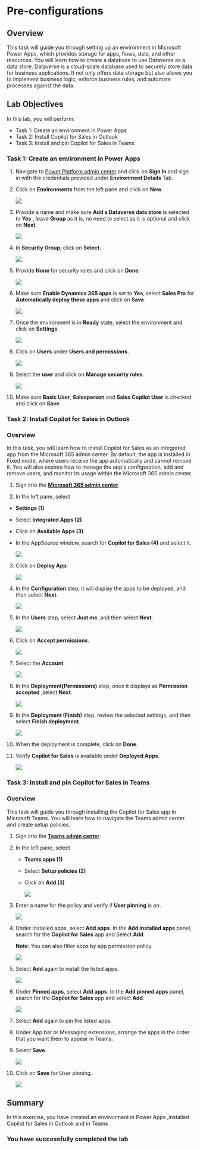 # Pre-configurations

## Overview

This task will guide you through setting up an environment in Microsoft Power Apps, which provides storage for apps, flows, data, and other resources. You will learn how to create a database to use Dataverse as a data store. Dataverse is a cloud-scale database used to securely store data for business applications. It not only offers data storage but also allows you to implement business logic, enforce business rules, and automate processes against the data.

## Lab Objectives

In this lab, you will perform:

- Task 1: Create an environment in Power Apps
- Task 2: Install Copilot for Sales in Outlook
- Task 3: Install and pin Copilot for Sales in Teams 

### Task 1: Create an environment in Power Apps

1. Navigate to [Power Platform admin center](https://admin.powerplatform.microsoft.com/) and click on **Sign In** and sign in with the credentials provided under **Environment Details** Tab.

1. Click on **Environments** from the left pane and click on **New**.

   ![](../media/1-1.png)

1. Provide a name and make sure **Add a Dataverse data store** is selected to **Yes** , leave **Group** as it is, no need to select as it is optional and click on **Next**.

   ![](../media/dyn1.png)

1. In **Security Group**, click on **Select**.

    ![](../media/dyn2.png)

1. Provide **None** for security roles and click on **Done**.

   ![](../media/1-3.png)

1. Make sure **Enable Dynamics 365 apps** is set to **Yes**, select **Sales Pro** for **Automatically deploy these apps** and click on **Save**.

   ![](../media/1-4.png)

1. Once the environment is in **Ready** state, select the environment and click on **Settings**.

   ![](../media/1-6.png)

1. Click on **Users** under **Users and permissions**.

   ![](../media/1-7.png)

1. Select the **user** and click on **Manage security roles**.

   ![](../media/dyn3-1.png)

1. Make sure **Basic User**, **Salesperson** and **Sales Copilot User** is checked and click on **Save**.

### Task 2: Install Copilot for Sales in Outlook 

### Overview

In this task, you will learn how to install Copilot for Sales as an integrated app from the Microsoft 365 admin center. By default, the app is installed in Fixed mode, where users receive the app automatically and cannot remove it. You will also explore how to manage the app's configuration, add and remove users, and monitor its usage within the Microsoft 365 admin center. 

1.	Sign into the **[Microsoft 365 admin center](https://admin.microsoft.com/)**.
   
2.	In the left pane, select

   - **Settings (1)**
   - Select **Integrated Apps (2)**
   - Click on **Available Apps (3)**
   - In the AppSource window, search for **Copilot for Sales (4)** and select it.

        ![](../media/p-1.png)

3. Click on **Deploy App**.

   ![](../media/p-2.png)

4.	In the **Configuration** step, it will display the apps to be deployed, and then select **Next**.

      ![](../media/dyn4.png)

5.	In the **Users** step, select **Just me**, and then select **Next**.

      ![](../media/p-4.png)

6. Click on **Accept permissions**.

      ![](../media/dyn5.png)

7. Select the **Account**.

      ![](../media/dyn6-1.png)
   
8.	In the **Deployment(Permissions)** step, once it displays as **Permission accepted** ,select **Next**.

      ![](../media/dyn21.png)

9.	In the **Deployment (Finish)** step, review the selected settings, and then select **Finish deployment**.

      ![](../media/dyn7.png)

10. When the deployment is complete, click on **Done**.

11. Verify **Copilot for Sales** is available under **Deployed Apps**.

      ![](../media/dyn8.png)

### Task 3: Install and pin Copilot for Sales in Teams 

### Overview

This task will guide you through installing the Copilot for Sales app in Microsoft Teams. You will learn how to navigate the Teams admin center and create setup policies. 

1. Sign into the **[Teams admin center](https://admin.teams.microsoft.com/)**.
   
1. In the left pane, select

   - **Teams apps (1)**
   - Select **Setup policies (2)**
   - Click on **Add (3)**

      ![](../media/t-1.png)     

1. Enter a name for the policy and verify if **User pinning** is on.

   ![](../media/t-2.png) 
   
1. Under Installed apps, select **Add apps**.  In the **Add installed apps** panel, search for the **Copilot for Sales** app and Select **Add**

      **Note:** You can also filter apps by app permission policy.

   ![](../media/t-3.png) 

1. Select **Add** again to install the listed apps.

   ![](../media/t-4.png) 

1. Under ****Pinned** apps**, select **Add apps**. In the **Add pinned apps** panel, search for the **Copilot for Sales** app and select **Add**.

   ![](../media/t-6.png) 

1. Select **Add** again to pin the listed apps. 

1. Under App bar or Messaging extensions, arrange the apps in the order that you want them to appear in Teams. 

1. Select **Save**.

   ![](../media/t-5.png)

1. Click on **Save** for User pinning.

    ![](../media/dyn9.png)

## Summary

In this exercise, you have created an environment in Power Apps ,installed Copilot for Sales in Outlook and in Teams 

### You have successfully completed the lab
